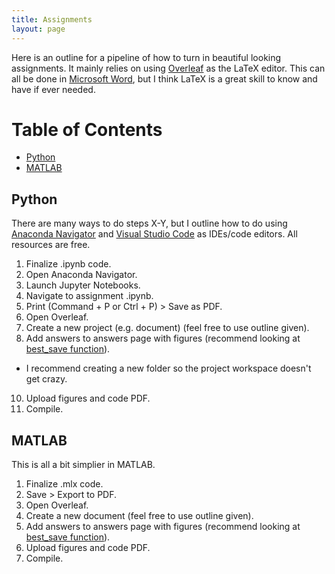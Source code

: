 ```yaml
---
title: Assignments
layout: page
---
```


Here is an outline for a pipeline of how to turn in beautiful looking assignments. It mainly relies on using [Overleaf](https://www.overleaf.com/) as the LaTeX editor. This can all be done in [Microsoft Word](https://udeploy.udel.edu/software-categories/office-productivity/), but I think LaTeX is a great skill to know and have if ever needed. 

# Table of Contents 
* [Python](#python)
* [MATLAB](#matlab)

## Python

There are many ways to do steps X-Y, but I outline how to do using [Anaconda Navigator](https://www.anaconda.com/products/individual) and [Visual Studio Code](https://code.visualstudio.com/) as IDEs/code editors. All resources are free. 

1. Finalize .ipynb code.
2. Open Anaconda Navigator.
3. Launch Jupyter Notebooks. 
4. Navigate to assignment .ipynb.
5. Print (Command + P or Ctrl + P) > Save as PDF.
6. Open Overleaf. 
7. Create a new project (e.g. document) (feel free to use outline given).
8. Add answers to answers page with figures (recommend looking at [best_save function](https://tulimid1.github.io/savingfigR/best_save_py/)).
* I recommend creating a new folder so the project workspace doesn't get crazy. 
10. Upload figures and code PDF.
11. Compile. 


## MATLAB 

This is all a bit simplier in MATLAB. 

1. Finalize .mlx code.
2. Save > Export to PDF.
3. Open Overleaf.
4. Create a new document (feel free to use outline given).
5. Add answers to answers page with figures (recommend looking at [best_save function](https://tulimid1.github.io/savingfigR/best_save_m/)).
6. Upload figures and code PDF.
7. Compile. 
